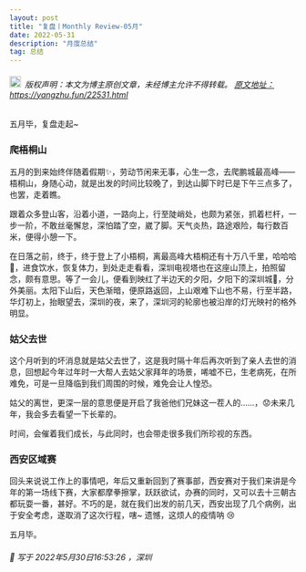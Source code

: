 ```yaml
---
layout: post
title: "复盘丨Monthly Review-05月"
date: 2022-05-31 
description: "月度总结"
tag: 总结
---   
```


<h6><img src="https://robotkang-1257995526.cos.ap-chengdu.myqcloud.com/icon/copyright.png" alt="copyright" style="display:inline;margin-bottom: -5px;" width="20" height="20"> 版权声明：本文为博主原创文章，未经博主允许不得转载。
<a target="_blank" href="https://yangzhu.fun/22531.html">原文地址：https://yangzhu.fun/22531.html </a>
</h6>                           

五月毕，复盘走起~         

### 爬梧桐山        

五月的到来始终伴随着假期✨，劳动节闲来无事，心生一念，去爬鹏城最高峰——梧桐山，身随心动，就是出发的时间比较晚了，到达山脚下时已是下午三点多了，也罢，走着瞧。         

跟着众多登山客，沿着小道，一路向上，行至陡峭处，也颇为紧张，抓着栏杆，一步一阶，不敢丝毫懈怠，深怕踏了空，崴了脚。天气炎热，路途艰险，每行数百米，便得小憩一下。        

在日落之前，终于，终于登上了小梧桐，离最高峰大梧桐还有十万八千里，哈哈哈🤣，进食饮水，恢复体力，到处走走看看，深圳电视塔也在这座山顶上，拍照留念，颇有意思。等了一会儿，便看到映红了半边天的夕阳，夕阳下的深圳城🌆，分外美丽。太阳下山后，天色渐暗，便原路返回，上山艰难下山也不易，行至半路，华灯初上，抬眼望去，深圳的夜，来了，深圳河的轮廓也被沿岸的灯光映衬的格外明显。       

### 姑父去世        

这个月听到的坏消息就是姑父去世了，这是我时隔十年后再次听到了亲人去世的消息，回想起今年过年时一大帮人去姑父家拜年的场景，唏嘘不已，生老病死，在所难免，可是一旦降临到我们周围的时候，难免会让人惶恐。       

姑父的离世，更深一层的意思便是开启了我爸他们兄妹这一茬人的……，😟未来几年，我会多去看望一下长辈的。        

时间，会催着我们成长，与此同时，也会带走很多我们所珍视的东西。        

### 西安区域赛       

回头来说说工作上的事情吧，年后又重新回到了赛事部，西安赛对于我们来讲是今年的第一场线下赛，大家都摩拳擦掌，跃跃欲试，办赛的同时，又可以去十三朝古都玩耍一番，甚好。不巧的是，就在我们出发的前几天，西安出现了几个病例，出于安全考虑，遂取消了这次行程，嗐~  遗憾，这烦人的疫情呐 😢        

五月毕。        

<h6> 
📌 写于 2022年5月30日16:53:26 ，深圳      
</h6>         
